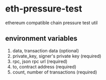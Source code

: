 # eth-pressure-test
ethereum compatible chain pressure test util

## environment variables

1. data, transaction data (optional) 
2. private_key, signer's private key (required)
3. rpc, json rpc url (required)
5. to, contract address (required)
6. count, number of transactions (required)
